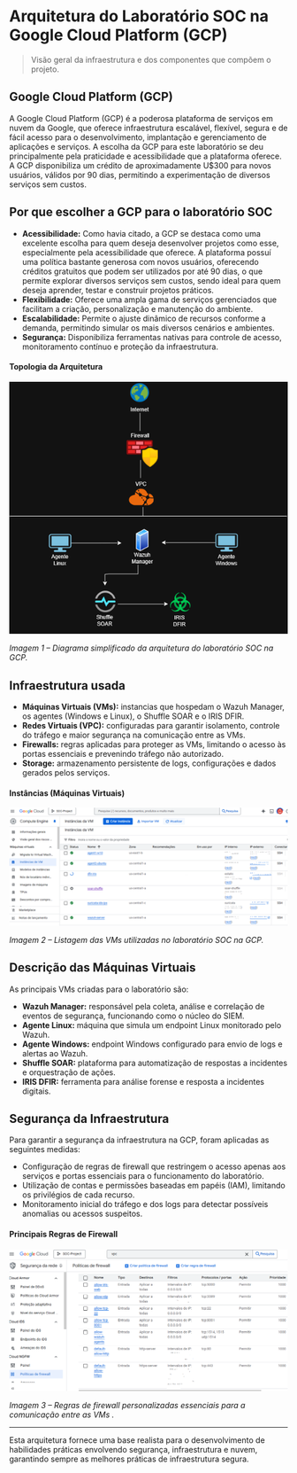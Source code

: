 # Arquitetura do Laboratório SOC na Google Cloud Platform (GCP)

>Visão geral da infraestrutura e dos componentes que compõem o projeto.

## Google Cloud Platform (GCP)

A Google Cloud Platform (GCP) é a poderosa plataforma de serviços em nuvem da Google, que oferece infraestrutura escalável, flexível, segura e de fácil acesso para o desenvolvimento, implantação e gerenciamento de aplicações e serviços. A escolha da GCP para este laboratório se deu principalmente pela praticidade e acessibilidade que a plataforma oferece. A GCP disponibiliza um crédito de aproximadamente U$300 para novos usuários, válidos por 90 dias, permitindo a experimentação de diversos serviços sem custos.

## Por que escolher a GCP para o laboratório SOC

- **Acessibilidade:** Como havia citado, a GCP se destaca como uma excelente escolha para quem deseja desenvolver projetos como esse, especialmente pela acessibilidade que oferece. A plataforma possuí uma política bastante generosa com novos usuários, oferecendo créditos gratuitos que podem ser utilizados por até 90 dias, o que permite explorar diversos serviços sem custos, sendo ideal para quem deseja aprender, testar e construir projetos práticos.
- **Flexibilidade:** Oferece uma ampla gama de serviços gerenciados que facilitam a criação, personalização e manutenção do ambiente.
- **Escalabilidade:** Permite o ajuste dinâmico de recursos conforme a demanda, permitindo simular os mais diversos cenários e ambientes.
- **Segurança:** Disponibiliza ferramentas nativas para controle de acesso, monitoramento contínuo e proteção da infraestrutura. 

#### Topologia da Arquitetura

![Diagrama da arquitetura do laboratório SOC](../images/topologia/Topologia.png)

*Imagem 1 – Diagrama simplificado da arquitetura do laboratório SOC na GCP.*

## Infraestrutura usada

- **Máquinas Virtuais (VMs):** instancias que hospedam o Wazuh Manager, os agentes (Windows e Linux), o Shuffle SOAR e o IRIS DFIR.
- **Redes Virtuais (VPC):** configuradas para garantir isolamento, controle do tráfego e maior segurança na comunicação entre as VMs.
- **Firewalls:** regras aplicadas para proteger as VMs, limitando o acesso às portas essenciais e prevenindo tráfego não autorizado.
- **Storage:** armazenamento persistente de logs, configurações e dados gerados pelos serviços.

#### Instâncias (Máquinas Virtuais)

![Máquinas Virtuais do laboratório SOC](../images/gcp/InstanciasVms.png)

*Imagem 2 – Listagem das VMs utilizadas no laboratório SOC na GCP.*

## Descrição das Máquinas Virtuais

As principais VMs criadas para o laboratório são:

- **Wazuh Manager:** responsável pela coleta, análise e correlação de eventos de segurança, funcionando como o núcleo do SIEM.
- **Agente Linux:** máquina que simula um endpoint Linux monitorado pelo Wazuh.
- **Agente Windows:** endpoint Windows configurado para envio de logs e alertas ao Wazuh.
- **Shuffle SOAR:** plataforma para automatização de respostas a incidentes e orquestração de ações.
- **IRIS DFIR:** ferramenta para análise forense e resposta a incidentes digitais.

## Segurança da Infraestrutura

Para garantir a segurança da infraestrutura na GCP, foram aplicadas as seguintes medidas:

- Configuração de regras de firewall que restringem o acesso apenas aos serviços e portas essenciais para o funcionamento do laboratório.
- Utilização de contas e permissões baseadas em papéis (IAM), limitando os privilégios de cada recurso.
- Monitoramento inicial do tráfego e dos logs para detectar possíveis anomalias ou acessos suspeitos.

#### Principais Regras de Firewall

![Principais regras de firewall do projeto](../images/gcp/FirewallRules.png)

*Imagem 3 – Regras de firewall personalizadas essenciais para a comunicação entre as VMs .*

---

Esta arquitetura fornece uma base realista para o desenvolvimento de habilidades práticas envolvendo segurança, infraestrutura e nuvem, garantindo sempre as melhores práticas de infraestrutura segura. 